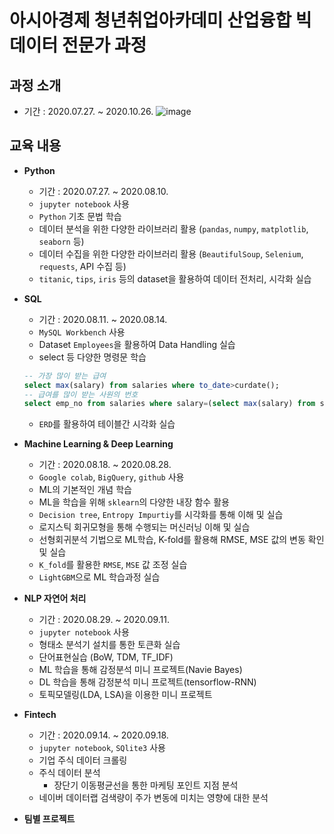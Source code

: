 # 아시아경제 청년취업아카데미 산업융합 빅데이터 전문가 과정
## 과정 소개
- 기간 :  2020.07.27. ~ 2020.10.26.
![image](https://user-images.githubusercontent.com/67505208/93056365-48d34c80-f6a7-11ea-9b44-75af3ee03a6a.png)

## 교육 내용
- __Python__
  + 기간 : 2020.07.27. ~ 2020.08.10.
  + `jupyter notebook` 사용
  + `Python` 기초 문법 학습
  + 데이터 분석을 위한 다양한 라이브러리 활용 (`pandas`, `numpy`, `matplotlib`, `seaborn` 등)
  + 데이터 수집을 위한 다양한 라이브러리 활용 (`BeautifulSoup`, `Selenium`, `requests`, API 수집 등)
  + `titanic`, `tips`, `iris` 등의 dataset을 활용하여 데이터 전처리, 시각화 실습  
    
    
- __SQL__
  - 기간 : 2020.08.11. ~ 2020.08.14.
  - `MySQL Workbench` 사용
  - Dataset `Employees`을 활용하여 Data Handling 실습
  - select 등 다양한 명령문 학습
  ```sql
  -- 가장 많이 받는 급여
  select max(salary) from salaries where to_date>curdate();
  -- 급여를 많이 받는 사원의 번호
  select emp_no from salaries where salary=(select max(salary) from salaries) and to_date>curdate();
  ```
  - `ERD`를 활용하여 테이블간 시각화 실습  
    
    
- __Machine Learning & Deep Learning__
  - 기간 : 2020.08.18. ~ 2020.08.28.
  - `Google colab`, `BigQuery`, `github` 사용
  - ML의 기본적인 개념 학습
  - ML을 학습을 위해 `sklearn`의 다양한 내장 함수 활용
  - `Decision tree`, `Entropy Impurtiy`를 시각화를 통해 이해 및 실습
  - 로지스틱 회귀모형을 통해 수행되는 머신러닝 이해 및 실습
  - 선형회귀분석 기법으로 ML학습, K-fold를 활용해 RMSE, MSE 값의 변동 확인 및 실습
  - `K_fold`를 활용한 `RMSE`, `MSE` 값 조정 실습
  - `LightGBM`으로 ML 학습과정 실습  
  
    
- __NLP 자연어 처리__
  - 기간 : 2020.08.29. ~ 2020.09.11.
  - `jupyter notebook` 사용
  - 형태소 분석기 설치를 통한 토큰화 실습
  - 단어표현실습 (BoW, TDM, TF_IDF)
  - ML 학습을 통해 감정분석 미니 프로젝트(Navie Bayes)
  - DL 학습을 통해 감정분석 미니 프로젝트(tensorflow-RNN)
  - 토픽모델링(LDA, LSA)을 이용한 미니 프로젝트
  
- __Fintech__
  - 기간 : 2020.09.14. ~ 2020.09.18.
  - `jupyter notebook`, `SQlite3` 사용
  - 기업 주식 데이터 크롤링
  - 주식 데이터 분석
    - 장단기 이동평균선을 통한 마케팅 포인트 지점 분석
  - 네이버 데이터랩 검색량이 주가 변동에 미치는 영향에 대한 분석
  
- __팀별 프로젝트__  

